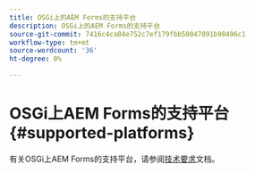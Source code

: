 ```yaml
---
title: OSGi上的AEM Forms的支持平台
description: OSGi上的AEM Forms的支持平台
source-git-commit: 7416c4ca04e752c7ef179fbb50047091b98496c1
workflow-type: tm+mt
source-wordcount: '36'
ht-degree: 0%

---
```



# OSGi上AEM Forms的支持平台 {#supported-platforms}

有关OSGi上AEM Forms的支持平台，请参阅[技术要求](/help/sites-deploying/technical-requirements.md)文档。
